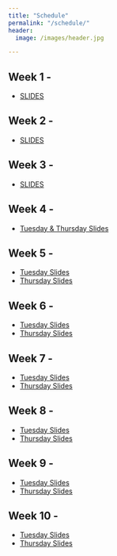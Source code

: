 ```yaml
---
title: "Schedule"
permalink: "/schedule/"
header:
  image: /images/header.jpg

---
```


## Week 1 -
* <a href="https://wcresko.github.io/UO_ABS/html/01.Week_01_Lecture.html" >SLIDES</a>

## Week 2 -
* <a href="https://wcresko.github.io/UO_ABS/html/01.Week_02_Lecture.html" >SLIDES</a>

## Week 3 -
* <a href="https://wcresko.github.io/UO_ABS/html/01.Week_03_Lecture.html" >SLIDES</a>

## Week 4 -
* <a href="https://wcresko.github.io/UO_ABS/html/04.Week_04_Lecture_total.html" >Tuesday & Thursday Slides</a>

## Week 5 -
* <a href="https://wcresko.github.io/UO_ABS/html/05.Week_05_Lecture_5a.html" >Tuesday Slides</a>
* <a href="https://wcresko.github.io/UO_ABS/html/05.Week_05_Lecture_5b.html" >Thursday Slides</a>

## Week 6 -
* <a href="https://wcresko.github.io/UO_ABS/html/01.Week_03_Lecture.html" >Tuesday Slides</a>
* <a href="https://wcresko.github.io/UO_ABS/html/01.Week_03_Lecture.html" >Thursday Slides</a>

## Week 7 -
* <a href="https://wcresko.github.io/UO_ABS/html/01.Week_03_Lecture.html" >Tuesday Slides</a>
* <a href="https://wcresko.github.io/UO_ABS/html/01.Week_03_Lecture.html" >Thursday Slides</a>

## Week 8 -
* <a href="https://wcresko.github.io/UO_ABS/html/01.Week_03_Lecture.html" >Tuesday Slides</a>
* <a href="https://wcresko.github.io/UO_ABS/html/01.Week_03_Lecture.html" >Thursday Slides</a>

## Week 9 -
* <a href="https://wcresko.github.io/UO_ABS/html/01.Week_03_Lecture.html" >Tuesday Slides</a>
* <a href="https://wcresko.github.io/UO_ABS/html/01.Week_03_Lecture.html" >Thursday Slides</a>

## Week 10 -
* <a href="https://wcresko.github.io/UO_ABS/html/01.Week_03_Lecture.html" >Tuesday Slides</a>
* <a href="https://wcresko.github.io/UO_ABS/html/01.Week_03_Lecture.html" >Thursday Slides</a>

